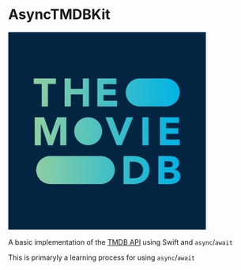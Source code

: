 # AsyncTMDBKit

![TMDB](tmdb.jpeg)

A basic implementation of the [TMDB API](https://developers.themoviedb.org/3) using Swift and `async`/`await`

This is primaryly a learning process for using `async`/`await`
